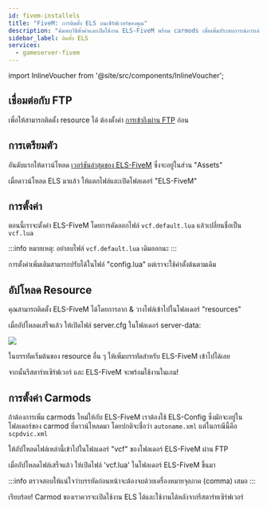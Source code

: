```yaml
---
id: fivem-installels
title: "FiveM: การติดตั้ง ELS บนเซิร์ฟเวอร์ของคุณ"
description: "ค้นพบวิธีตั้งค่าและเปิดใช้งาน ELS-FiveM พร้อม carmods เพื่อเพิ่มประสบการณ์การเล่นเกมบนเซิร์ฟเวอร์ของคุณ → เรียนรู้เพิ่มเติมตอนนี้"
sidebar_label: ติดตั้ง ELS
services:
  - gameserver-fivem
---
```


import InlineVoucher from '@site/src/components/InlineVoucher';

<InlineVoucher />

## เชื่อมต่อกับ FTP

เพื่อให้สามารถติดตั้ง resource ได้ ต้องตั้งค่า [การเข้าถึงผ่าน FTP](gameserver-ftpaccess.md) ก่อน

## การเตรียมตัว

อันดับแรกให้ดาวน์โหลด [เวอร์ชันล่าสุดของ ELS-FiveM](https://github.com/MrDaGree/ELS-FiveM/releases/latest) ซึ่งจะอยู่ในส่วน "Assets"

เมื่อดาวน์โหลด ELS มาแล้ว ให้แตกไฟล์และเปิดโฟลเดอร์ "ELS-FiveM"

## การตั้งค่า

ตอนนี้เราจะตั้งค่า ELS-FiveM โดยการคัดลอกไฟล์ `vcf.default.lua` แล้วเปลี่ยนชื่อเป็น `vcf.lua`

:::info
หมายเหตุ: อย่าลบไฟล์ `vcf.default.lua` เดิมออกนะ
:::

การตั้งค่าเพิ่มเติมสามารถปรับได้ในไฟล์ "config.lua" แต่เราจะใช้ค่าตั้งต้นตามเดิม

## อัปโหลด Resource

คุณสามารถติดตั้ง ELS-FiveM ได้โดยการลาก & วางไฟล์เข้าไปในโฟลเดอร์ "resources"

เมื่ออัปโหลดเสร็จแล้ว ให้เปิดไฟล์ server.cfg ในโฟลเดอร์ server-data:

![](https://screensaver01.zap-hosting.com/index.php/s/6AfsTS6wyy9REFB/preview)

ในบรรทัดเริ่มต้นของ resource อื่น ๆ ให้เพิ่มบรรทัดสำหรับ ELS-FiveM เข้าไปได้เลย

จากนั้นรีสตาร์ทเซิร์ฟเวอร์ และ ELS-FiveM จะพร้อมใช้งานในเกม!

## การตั้งค่า Carmods

ถ้าต้องการเพิ่ม carmods ใหม่ให้กับ ELS-FiveM เราต้องใช้ ELS-Config ซึ่งมักจะอยู่ในโฟลเดอร์ของ carmod ที่ดาวน์โหลดมา โดยปกติจะชื่อว่า `autoname.xml` แต่ในกรณีนี้คือ `scpdvic.xml`

ให้อัปโหลดไฟล์เหล่านี้เข้าไปในโฟลเดอร์ "vcf" ของโฟลเดอร์ ELS-FiveM ผ่าน FTP

เมื่ออัปโหลดไฟล์เสร็จแล้ว ให้เปิดไฟล์ 'vcf.lua' ในโฟลเดอร์ ELS-FiveM ขึ้นมา

:::info
ตรวจสอบให้แน่ใจว่าบรรทัดก่อนหน้าจะต้องจบด้วยเครื่องหมายจุลภาค (comma) เสมอ
:::

เรียบร้อย! Carmod ของเราควรจะเปิดใช้งาน ELS ได้และใช้งานได้หลังจากรีสตาร์ทเซิร์ฟเวอร์

<InlineVoucher />